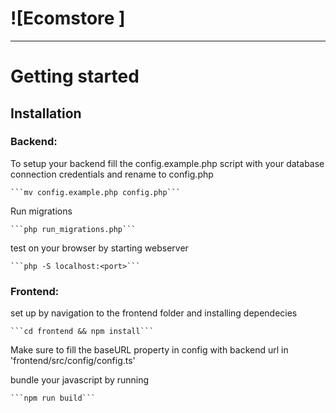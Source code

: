 # ![Ecomstore ]

----------

# Getting started

## Installation

### Backend:

  To setup your backend fill the config.example.php script with your database connection credentials and rename to config.php

    ```mv config.example.php config.php```

  Run migrations

    ```php run_migrations.php```

  test on your browser by starting webserver

    ```php -S localhost:<port>```

### Frontend:

  set up by navigation to the frontend folder and installing dependecies

    ```cd frontend && npm install```

  Make sure to fill the baseURL property in config with backend url in 'frontend/src/config/config.ts'

  bundle your javascript by running 

    ```npm run build```

